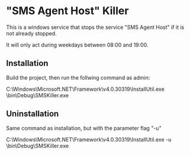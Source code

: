 # "SMS Agent Host" Killer

This is a windows service that stops the service "SMS Agent Host" if it is not already stopped.

It will only act during weekdays between 08:00 and 19:00.

## Installation

Build the project, then run the follwing command as admin:

C:\Windows\Microsoft.NET\Framework\v4.0.30319\InstallUtil.exe <PATH TO PROJECT>\bin\Debug\SMSKiller.exe

## Uninstallation

Same command as installation, but with the parameter flag "-u"

C:\Windows\Microsoft.NET\Framework\v4.0.30319\InstallUtil.exe -u <PATH TO PROJECT>\bin\Debug\SMSKiller.exe